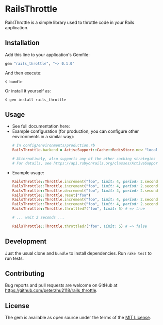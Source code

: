 # RailsThrottle

RailsThrottle is a simple library used to throttle code in your Rails application.

## Installation

Add this line to your application's Gemfile:

```ruby
gem "rails_throttle", "~> 0.1.0"
```

And then execute:

    $ bundle

Or install it yourself as:

    $ gem install rails_throttle

## Usage

- See full documentation here: 
- Example configuration (for production, you can configure other environments in a similar way):
    ```ruby
    # In config/environments/production.rb
    RailsThrottle.backend = ActiveSupport::Cache::RedisStore.new "localhost:6379/0"

    # Alternatively, also supports any of the other caching strategies of ActiveSupport::Cache.
    # For details, see https://api.rubyonrails.org/classes/ActiveSupport/Cache.html.
    ```
- Example usage:
    ```ruby
    RailsThrottle::Throttle.increment("foo", limit: 4, period: 2.seconds) # => 1
    RailsThrottle::Throttle.increment("foo", limit: 4, period: 2.seconds) # => 2
    RailsThrottle::Throttle.decrement("foo", limit: 4, period: 2.seconds) # => 1
    RailsThrottle::Throttle.reset("foo")
    RailsThrottle::Throttle.increment("foo", limit: 4, period: 2.seconds, increment: 4) # => 4
    RailsThrottle::Throttle.increment("foo", limit: 4, period: 2.seconds) # => RailsThrottle::ThrottleError
    RailsThrottle::Throttle.throttled?("foo", limit: 5) # => true

    # ... wait 2 seconds ...

    RailsThrottle::Throttle.throttled?("foo", limit: 5) # => false
    ```

## Development

Just the usual clone and `bundle` to install dependencies. Run `rake test` to run tests.

## Contributing

Bug reports and pull requests are welcome on GitHub at https://github.com/peterzhu2118/rails_throttle.

## License

The gem is available as open source under the terms of the [MIT License](https://opensource.org/licenses/MIT).
